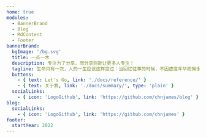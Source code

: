 ```yaml
---
home: true
modules:
  - BannerBrand
  - Blog
  - MdContent
  - Footer
bannerBrand:
  bgImage: '/bg.svg'
  title: 一点一木
  description: 专注为了分享，而分享则能让更多人专注！
  tagline: 生命只有一次，人的一生应该这样度过：当回忆往事的时候，不因虚度年华而悔恨；不因碌碌无为而羞愧。在有限的时间里多给世界一些善意和热情，不求回报，只为自己回忆起来的时候，别因自己的某句话伤害过别人和后悔。
  buttons:
    - { text: Let's Go, link: './docs/reference/' }
    - { text: 关于我, link: './docs/summary/', type: 'plain' }
  socialLinks:
    - { icon: 'LogoGithub', link: 'https://github.com/chnjames/blog' }
blog:
  socialLinks:
    - { icon: 'LogoGithub', link: 'https://github.com/chnjames' }
footer:
  startYear: 2022
---
```

